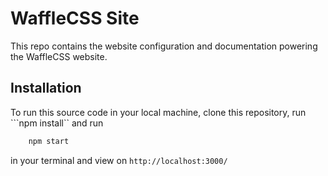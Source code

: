 # WaffleCSS Site

This repo contains the website configuration and documentation powering the WaffleCSS website.

## Installation

To run this source code in your local machine, clone this repository,
run ```npm install`` and run

```javascript
    npm start
```

in your terminal and view on `http://localhost:3000/` 

